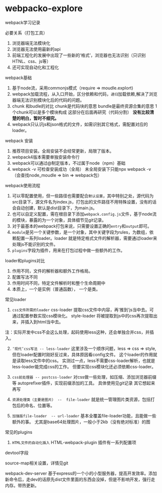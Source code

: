 # webpacko-explore


webpack学习记录

必要关系（打包工具）

1. 浏览器端无法模块化
2. 浏览器无法使用最新的api
3. 前端工程化的发展中出现了一些新的‘格式’，浏览器也无法识别（只识别HTNL、css、js等）
4. 还可实现自动化和工程化



webpack基础

1. 基于node流，采用commonjs模式（require => moudle.explort)
2. webpack加载流程，从入口开始，区分依赖和代码，`递归`加载依赖,解决了浏览器端无法识别模块化后的代码的问题。
3. chunk 和budle的对比
chunk是代码块的意思
bundle是最终资源合集的意思
1个chunk可以是多个模块构成
这部分在后面再研究（代码分割）
**没有比较清楚的明白，暂时不细究。**
4. webpack只认识js和json格式的文件，如需识别其它格式，需配置对应的loader。


webpack 安装

1. 推荐项目安装。全局安装不会经常更新，局限了版本。
2. webpack4版本需要单独安装命令行
3. webpack可以通过@制定版本，不过属于node（npm）基础
4. webpack -v 可检查安装成功（全局）  未全局安装下只能npx webpack -v（会查找node_moudle => bin => webpack包）


webpack使用流程
 
1. 可以零配置使用，但一些路径也需要配合`默认设置`，其中特别之处，源代码为src目录下，源文件名为index.js，打包出的文件路径不用特殊设置，没有的话会自动创建，默认是dist目录下，为main.js。
2. 也可以自定义配置，需在根目录下添加`webpack.config.js`文件，基于node流的模块，暴露的为一个对象，具体细节见git记录。
3. 对于最基本的webpack打包来说，只需要设置正确的`entry`和`output`即可。
4. `module`是另一个关键参数，是一个对象，其中关键字段为rules，为数组，依赖配置一系列loader。loader 就是特定格式文件的解析器，需要通过loader来处理js不能识别的文件。
5. `plugins`字段为插件，用来在打包过程中做一些额外的工作。



loader和plugins对比
1. 作用不同，文件的解析器和额外工作格局。
2. 配置写法不同
3. 作用时间不同，特定文件解析时和整个生命周期中
4. 本质上，一个是实例（普通函数）， 一个是类。

常见loader

1. `css文件所需的loader`
css-loader  提取css文件中内容，再‘推到’js当中去。可通过配置参数实现css模块化。
style-loader 将被提取到js中的css再次提取出来，并插入到html当中去。

注：实际开发中css不会这么处理，起码使用less这种，还会单独合并css，并插入。

2. `‘现代’css写法 -- less-loader`
这里涉及一个顺序问题，less => css => style,但在loader配置时刚好反过来，具体原因看config文件。
这个loader的作用就是读取less文件中的css。
实测过一点，less不需要css-loader解析，也就是less-loader能完成css的工作。
但要实现css模块化还必须依赖css-loader。

3. `css前处理器 -- postcss-loader`
对css做一些处理，如压缩、添加浏览器前缀等
autoprefixer插件，实现前缀添加的工具。
具体使用见git记录
其它想起来再写

4. `资源处理类（主要是图片） --  file-loader`
就是统一管理图片类资源，包括打包后的命名、位置等。

5. `加强版file-loader  -- url-loader`
基本全覆盖file-loader功能，且能做一些额外的事。
尤其是base64处理图片，一般小于2kb（没有绝对标准）的图



常见的plugins

1. `HTML文件的自动化插入`
HTML-webpack-plugin  插件有一系列配置项

devtool字段

source-map相关设置，详情见git

webpack-dev-server
基于express的一个小的小型服务器，提高开发效率。添加新命令后，走dev的话原先dist文件里面的东西会没掉，但是不影响开发，强行走内存。带热更新。